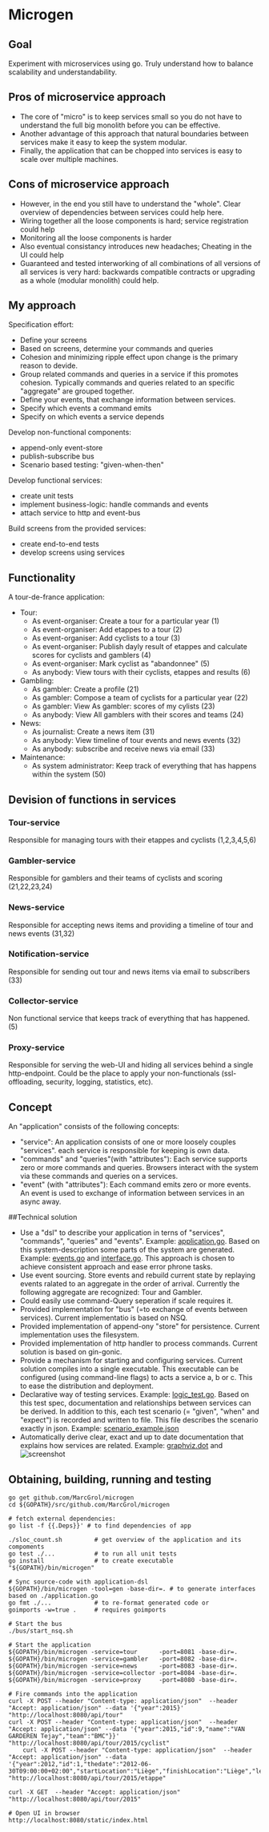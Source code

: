 # Microgen

## Goal
Experiment with microservices using go. Truly understand how to balance scalability and understandability.

## Pros of microservice approach
- The core of "micro" is to keep services small so you do not have to understand the full big monolith before you can be effective. 
- Another advantage of this approach that natural boundaries between services make it easy to keep the system modular. 
- Finally, the application that can be chopped into services is easy to scale over multiple machines.

## Cons of microservice approach
- However, in the end you still have to understand the "whole". Clear overview of dependencies between services could help here. 
- Wiring together all the loose components is hard; service registration could help
- Monitoring all the loose components is harder
- Also eventual consistancy introduces new headaches; Cheating in the UI could help
- Guaranteed and tested interworking of all combinations of all versions of all services is very hard: backwards compatible contracts or upgrading as a whole (modular monolith) could help.

## My approach
Specification effort:
* Define your screens 
* Based on screens, determine your commands and queries
* Cohesion and minimizing ripple effect upon change is the primary reason to devide.
* Group related commands and queries in a service if this promotes cohesion. Typically commands and queries related to an specific "aggregate" are grouped together.
* Define your events, that exchange information between services.
* Specify which events a command emits
* Specify on which events a service depends

Develop non-functional components:
* append-only event-store
* publish-subscribe bus
* Scenario based testing: "given-when-then"

Develop functional services:
 * create unit tests
 * implement business-logic: handle commands and events
 * attach service to http and event-bus

Build screens from the provided services:
 * create end-to-end tests
 * develop screens using services

## Functionality
A tour-de-france application:
- Tour: 
    - As event-organiser: Create a tour for a particular year (1)
    - As event-organiser: Add etappes to a tour (2)
    - As event-organiser: Add cyclists to a tour (3)
    - As event-organiser: Publish dayly result of etappes and calculate scores for cyclists and gamblers (4)
    - As event-organiser: Mark cyclist as "abandonnee" (5)
    - As anybody: View tours with their cyclists, etappes and results (6)
- Gambling: 
    - As gambler: Create a profile (21)
    - As gambler: Compose a team of cyclists for a particular year (22)
    - As gambler: View As gambler: scores of my cylists (23)
    - As anybody: View All gamblers with their scores and teams (24)
- News: 
    - As journalist: Create a news item (31)
    - As anybody: View timeline of tour events and news events (32)
    - As anybody: subscribe and receive news via email (33)
- Maintenance: 
    - As system administrator: Keep track of everything that has happens within the system (50)

## Devision of functions in services
### Tour-service
Responsible for managing tours with their etappes and cyclists (1,2,3,4,5,6)

### Gambler-service
Responsible for gamblers and their teams of cyclists and scoring (21,22,23,24)

### News-service
Responsible for accepting news items and providing a timeline of tour and news events (31,32)

### Notification-service
Responsible for sending out tour and news items via email to subscribers (33)

### Collector-service
Non functional service that keeps track of everything that has happened. (5)

### Proxy-service
Responsible for serving the web-UI and hiding all services behind a single http-endpoint. Could be the place to apply your non-functionals (ssl-offloading, security, logging, statistics, etc).

## Concept
An "application" consists of the following concepts:
 - "service": An application consists of one or more loosely couples "services". each service is responsible for keeping is own data.
 - "commands" and "queries"(with "attributes"): Each service supports zero or more commands and queries. Browsers interact with the system via these commands and queries on a services.
 - "event" (with "attributes"): Each command emits zero or more events. An event is used to exchange of information between services in an async away.

##Technical solution
- Use a "dsl" to describe your application in terns of "services", "commands", "queries" and "events". Example: [application.go](./application.go). Based on this system-description some parts of the system are generated. Example: [events.go](./tourApp/events/events.go) and [interface.go](./tourApp/gambler/interface.go). This approach is chosen to achieve consistent approach and ease error phrone tasks.
- Use event sourcing. Store events and rebuild current state by replaying events ralated to an aggregate in the order of arrival. Currently the following aggregate are recognized: Tour and Gambler.
- Could easily use command-Query seperation if scale requires it.
- Provided implementation for "bus" (=to exchange of events between services). Current implementatio is based on NSQ.
- Provided implementation of append-ony "store" for persistence. Current implementation uses the filesystem.
- Provided implementation of http handler to process commands. Current solution is based on gin-gonic.
- Provide a mechanism for starting and configuring services. Current solution compiles into a single executable. This executable can be configured (using command-line flags) to acts a service a, b or c. This to ease the distribution and deployment.
- Declarative way of testing services. Example: [logic_test.go](./tourApp/tour/logic_test.go). Based on this test spec, documentation and relationships between services can be derived. In addition to this, each test scenario (= "given", "when" and "expect") is recorded and written to file. This file describes the scenario exactly in json. Example: [scenario_example.json](./tourApp/doc/example_Create_new_gambler_success.txt)
- Automatically derive clear, exact and up to date documentation that explains how services are related. Example:  [graphviz.dot](./tourApp/doc/graphviz.dot) and ![screenshot](./tourApp/doc/graphviz.png)

## Obtaining, building, running and testing

    go get github.com/MarcGrol/microgen
    cd ${GOPATH}/src/github.com/MarcGrol/microgen
    
    # fetch external dependencies: 
    go list -f {{.Deps}}' # to find dependencies of app

    ./sloc_count.sh         # get overview of the application and its compoments
    go test ./...           # to run all unit tests
    go install              # to create executable "${GOPATH}/bin/microgen"
    
    # Sync source-code with application-dsl
    ${GOPATH}/bin/microgen -tool=gen -base-dir=. # to generate interfaces based on ./application.go
    go fmt ./...            # to re-format generated code or
    goimports -w=true .     # requires goimports
    
    # Start the bus
    ./bus/start_nsq.sh
    
    # Start the application
    ${GOPATH}/bin/microgen -service=tour      -port=8081 -base-dir=.
    ${GOPATH}/bin/microgen -service=gambler   -port=8082 -base-dir=.
    ${GOPATH}/bin/microgen -service=news      -port=8083 -base-dir=.
    ${GOPATH}/bin/microgen -service=collector -port=8084 -base-dir=.
    ${GOPATH}/bin/microgen -service=proxy     -port=8080 -base-dir=.
    
    # Fire commands into the application
    curl -X POST --header "Content-type: application/json"  --header "Accept: application/json" --data '{"year":2015}' "http://localhost:8080/api/tour"
    curl -X POST --header "Content-type: application/json"  --header "Accept: application/json" --data '{"year":2015,"id":9,"name":"VAN GARDEREN Tejay","team":"BMC"}}' "http://localhost:8080/api/tour/2015/cyclist"
        curl -X POST --header "Content-type: application/json"  --header "Accept: application/json" --data '{"year":2012,"id":1,"thedate":"2012-06-30T09:00:00+02:00","startLocation":"Liège","finishLocation":"Liège","length":6,"kind":4}' "http://localhost:8080/api/tour/2015/etappe"

    curl -X GET  --header "Accept: application/json"  "http://localhost:8080/api/tour/2015"
    
    # Open UI in browser
    http://localhost:8080/static/index.html
    

